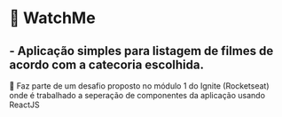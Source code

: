 # :movie_camera: WatchMe

## - Aplicação simples para listagem de filmes de acordo com a catecoria escolhida.

:rocket: Faz parte de um desafio proposto no módulo 1 do Ignite (Rocketseat) onde é trabalhado a seperação de componentes da aplicação usando ReactJS

